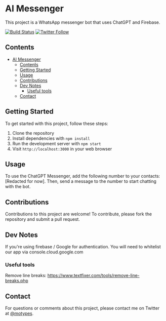 # AI Messenger

This project is a WhatsApp messenger bot that uses ChatGPT and Firebase.

[![Build Status](https://img.shields.io/badge/build-passing-brightgreen)](https://github.com/mojalil/ai-image-generator)
[![Twitter Follow](https://img.shields.io/twitter/follow/motypes?style=social)](https://twitter.com/@motypes)

## Contents

- [AI Messenger](#ai-messenger)
  - [Contents](#contents)
  - [Getting Started](#getting-started)
  - [Usage](#usage)
  - [Contributions](#contributions)
  - [Dev Notes](#dev-notes)
    - [Useful tools](#useful-tools)
  - [Contact](#contact)


## Getting Started

To get started with this project, follow these steps:

1. Clone the repository
2. Install dependencies with `npm install`
3. Run the development server with `npm start`
4. Visit `http://localhost:3000` in your web browser

## Usage

To use the ChatGPT Messenger, add the following number to your contacts: [Redacted for now]. Then, send a message to the number to start chatting with the bot.

## Contributions

Contributions to this project are welcome! To contribute, please fork the repository and submit a pull request.

## Dev Notes

If you're using firebase / Google for authentication. You will need to whitelist our app via console.cloud.google.com

### Useful tools

Remove line breaks: https://www.textfixer.com/tools/remove-line-breaks.php

## Contact

For questions or comments about this project, please contact me on Twitter at [@motypes](https://twitter.com/motypes).
